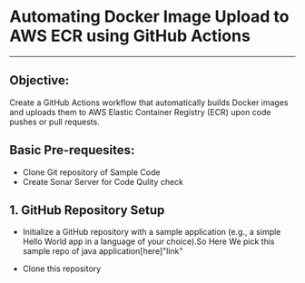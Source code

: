 # Automating Docker Image Upload to AWS ECR using GitHub Actions
 ____________________________________________________________
 ## Objective: 
   Create a GitHub Actions workflow that automatically builds Docker images and uploads them to AWS Elastic Container Registry (ECR) upon code pushes or pull requests.
 ## Basic Pre-requesites:
 * Clone Git repository of Sample Code
 * Create Sonar Server for Code Qulity check
## 1. GitHub Repository Setup
* Initialize a GitHub repository with a sample application (e.g., a simple Hello World app in a language of your choice).So Here We pick this sample repo of java application[here]"link"
- Clone this repository
